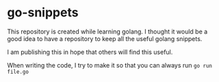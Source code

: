 # go-snippets

This repository is created while learning golang.  I thought it would be a good idea to have a repository to keep all the useful golang snippets.

I am publishing this in hope that others will find this useful.

When writing the code, I try to make it so that you can always run `go run file.go`

